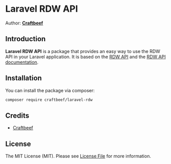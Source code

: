 Laravel RDW API
================
Author: **[Craftbeef](https://github.com/Craftbeef)**

## Introduction
**Laravel RDW API** is a package that provides an easy way to use the RDW API in your Laravel application.
It is based on the [RDW API](https://opendata.rdw.nl/browse?category=Voertuigen&provenance=official&page=1) and the [RDW API documentation](https://opendata.rdw.nl/browse?category=Voertuigen&provenance=official&page=1).

## Installation

You can install the package via composer:

```bash
composer require craftbeef/laravel-rdw
```

## Credits

- [Craftbeef](https://github.com/Craftbeef/)

## License

The MIT License (MIT). Please see [License File](LICENSE.md) for more information.